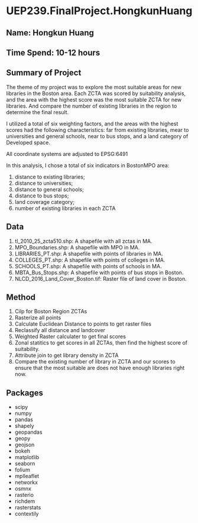 # UEP239.FinalProject.HongkunHuang
## Name: Hongkun Huang
## Time Spend: 10-12 hours

## Summary of Project
The theme of my project was to explore the most suitable areas for new libraries in the Boston area. Each ZCTA was scored by suitability analysis, and the area with the highest score was the most suitable ZCTA for new libraries. And compare the number of existing libraries in the region to determine the final result.

I utilized a total of six weighting factors, and the areas with the highest scores had the following characteristics: far from existing libraries, mear to universities and general schools, near to bus stops, and a land category of Developed space. 

All coordinate systems are adjusted to EPSG:6491

In this analysis, I chose a total of six indicators in BostonMPO area: 
1. distance to existing libraries; 
2. distance to universities; 
3. distance to general schools; 
4. distance to bus stops; 
5. land coverage category; 
6. number of existing libraries in each ZCTA

## Data 
1. tl_2010_25_zcta510.shp: A shapefile with all zctas in MA. 
2. MPO_Boundaries.shp: A shapefile with MPO in MA.
3. LIBRARIES_PT.shp: A shapefile with points of libraries in MA.
4. COLLEGES_PT.shp: A shapefile with points of colleges in MA.
5. SCHOOLS_PT.shp: A shapefile with points of schools in MA.
6. MBTA_Bus_Stops.shp: A shapefile with points of bus stops in Boston.
7. NLCD_2016_Land_Cover_Boston.tif: Raster file of land cover in Boston.

## Method
1. Cilp for Boston Region ZCTAs
2. Rasterize all points
3. Calculate Euclidean Distance to points to get raster files
4. Reclassify all distance and landcover
5. Weighted Raster calculater to get final scores
6. Zonal statitics to get scores in all ZCTAs, then find the highest score of suitability.
7. Attribute join to get library density in ZCTA
8. Compare the existing number of library in ZCTA and our scores to ensure that the most suitable are does not have enough libraries right now.

## Packages
  - scipy
  - numpy
  - pandas
  - shapely
  - geopandas
  - geopy
  - geojson
  - bokeh
  - matplotlib
  - seaborn
  - folium
  - mplleaflet
  - networkx
  - osmnx
  - rasterio
  - richdem
  - rasterstats
  - contextily

